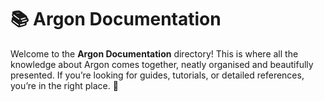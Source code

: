 # 📚 Argon Documentation

Welcome to the **Argon Documentation** directory! This is where all the knowledge about Argon comes together, neatly organised and beautifully presented. If you’re looking for guides, tutorials, or detailed references, you’re in the right place. 🌟

